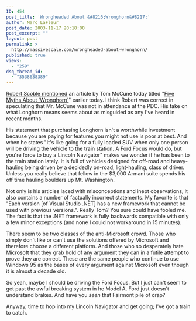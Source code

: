 ```yaml
---
ID: 454
post_title: 'Wrongheaded About &#8216;Wronghorn&#8217;'
author: Marc LaFleur
post_date: 2003-11-17 20:18:00
post_excerpt: ""
layout: post
permalink: >
  http://massivescale.com/wrongheaded-about-wronghorn/
published: true
views:
  - "259"
dsq_thread_id:
  - "3538638389"
---
```

<P><A href="http://radio.weblogs.com/0001011/2003/11/17.html#a5497" target=_blank>Robert Scoble mentioned</A> an article by Tom McCune today titled "<A href="http://zdnet.com.com/2100-1107-5108026.html" target=_blank>Five Myths About 'Wronghorn'</A>" earlier today. I think Robert was correct in speculating that Mr. McCune was not in attendance at the PDC. His take on what Longhorn means seems about as misguided as any I've heard in recent months.</P>
<P>His statement that purchasing Longhorn isn't a worthwhile investment because you are paying for features you might not use is poor at best. And when he states "It's like going for a fully loaded SUV when only one person will be driving the vehicle to the train station. A Ford Focus would do, but you're force to buy a Lincoln Navigator" makes we wonder if he has been to the train station lately. It is full of vehicles designed for off-road and heavy-hauling being driven by a decidedly on-road, light-hauling, class of driver. Unless you really believe that fellow in the $3,000 Armani suite spends his off time hauling boulders up Mt. Washington.</P>
<P>Not only is his articles laced with misconceptions and inept observations, it also contains a number of factually incorrect statements. My favorite is that "Each version [of Visual Studio .NET] has a new framework that cannot be used with previous versions.". Really Tom? You sure could have fooled me. The fact is that the .NET framework is fully backwards compatible with only a few minor exceptions (and none I could not workaround in 15 minutes). </P>
<P>There seem to be two classes of the anti-Microsoft crowd. Those who simply don't like or can't use the solutions offered by Microsoft and therefore choose a different platform. And those who so desperately hate Microsoft that they grab hold of any argument they can in a futile attempt to prove they are correct. These are the same people who continue to use Windows 95 as the bases of every argument against Microsoft even though it is almost a decade old. </P>
<P>So yeah, maybe I should be driving the Ford Focus. But I just can't seem to get past the awful breaking system in he Model A. Ford just doesn't understand brakes. And have you <I>seen</I> that Fairmont pile of crap? </P>
<P>Anyway, time to hop into my Lincoln Navigator and get going; I've got a train to catch. </P>
